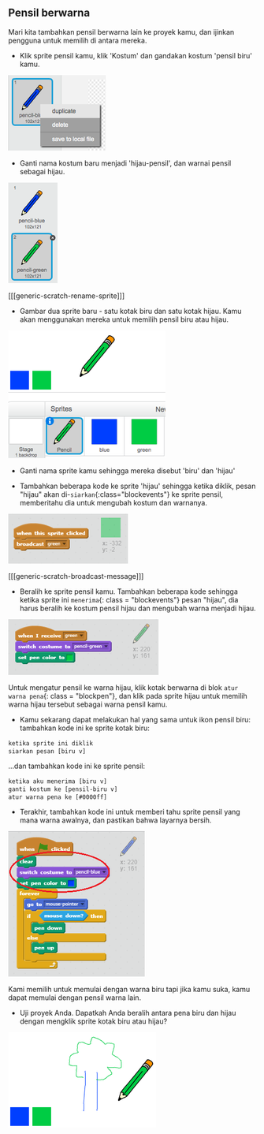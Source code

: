 ## Pensil berwarna

Mari kita tambahkan pensil berwarna lain ke proyek kamu, dan ijinkan pengguna untuk memilih di antara mereka.

+ Klik sprite pensil kamu, klik 'Kostum' dan gandakan kostum 'pensil biru' kamu.

![tangkapan layar](images/paint-blue-duplicate.png)

+ Ganti nama kostum baru menjadi 'hijau-pensil', dan warnai pensil sebagai hijau.

![tangkapan layar](images/paint-pencil-green.png)

[[[generic-scratch-rename-sprite]]]

+ Gambar dua sprite baru - satu kotak biru dan satu kotak hijau. Kamu akan menggunakan mereka untuk memilih pensil biru atau hijau.

![tangkapan layar](images/paint-selectors.png)

+ Ganti nama sprite kamu sehingga mereka disebut 'biru' dan 'hijau'

+ Tambahkan beberapa kode ke sprite 'hijau' sehingga ketika diklik, pesan "hijau" akan di-`siarkan`{:class="blockevents"} ke sprite pensil, memberitahu dia untuk mengubah kostum dan warnanya.

![Siarkan hijau](images/paint-broadcast-green.png)

[[[generic-scratch-broadcast-message]]]

+ Beralih ke sprite pensil kamu. Tambahkan beberapa kode sehingga ketika sprite ini `menerima`{: class = "blockevents"} pesan "hijau", dia harus beralih ke kostum pensil hijau dan mengubah warna menjadi hijau.

![Siarkan hijau](images/broadcast-green.png)

Untuk mengatur pensil ke warna hijau, klik kotak berwarna di blok `atur warna pena`{: class = "blockpen"}, dan klik pada sprite hijau untuk memilih warna hijau tersebut sebagai warna pensil kamu.

+ Kamu sekarang dapat melakukan hal yang sama untuk ikon pensil biru: tambahkan kode ini ke sprite kotak biru:

```blocks
ketika sprite ini diklik
siarkan pesan [biru v]
```

...dan tambahkan kode ini ke sprite pensil:

```blocks
ketika aku menerima [biru v]
ganti kostum ke [pensil-biru v]
atur warna pena ke [#0000ff]
```

+ Terakhir, tambahkan kode ini untuk memberi tahu sprite pensil yang mana warna awalnya, dan pastikan bahwa layarnya bersih.

![Mulai pensil](images/start-pencil.png)

Kami memilih untuk memulai dengan warna biru tapi jika kamu suka, kamu dapat memulai dengan pensil warna lain.

+ Uji proyek Anda. Dapatkah Anda beralih antara pena biru dan hijau dengan mengklik sprite kotak biru atau hijau?

![tangkapan layar](images/paint-pens-test.png)